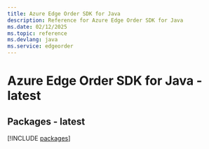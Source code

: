 ```yaml
---
title: Azure Edge Order SDK for Java
description: Reference for Azure Edge Order SDK for Java
ms.date: 02/12/2025
ms.topic: reference
ms.devlang: java
ms.service: edgeorder
---
```

# Azure Edge Order SDK for Java - latest
## Packages - latest
[!INCLUDE [packages](edge-order-index.md)]